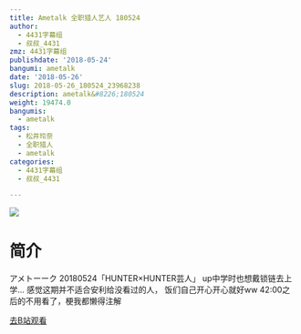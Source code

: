 ```yaml
---
title: Ametalk 全职猎人艺人 180524
author:
  - 4431字幕组
  - 叔叔_4431
zmz: 4431字幕组
publishdate: '2018-05-24'
bangumi: ametalk
date: '2018-05-26'
slug: 2018-05-26_180524_23968238
description: ametalk&#8226;180524
weight: 19474.0
bangumis:
  - ametalk
tags:
  - 松井玲奈
  - 全职猎人
  - ametalk
categories:
  - 4431字幕组
  - 叔叔_4431

---
```

![](https://i.imgur.com/4P1KFbc.jpg)
# 简介  
アメトーーク 20180524「HUNTER×HUNTER芸人」
up中学时也想戴锁链去上学...
感觉这期并不适合安利给没看过的人，
饭们自己开心开心就好ww
42:00之后的不用看了，梗我都懒得注解  

[去B站观看](https://www.bilibili.com/video/av23968238/)
 

